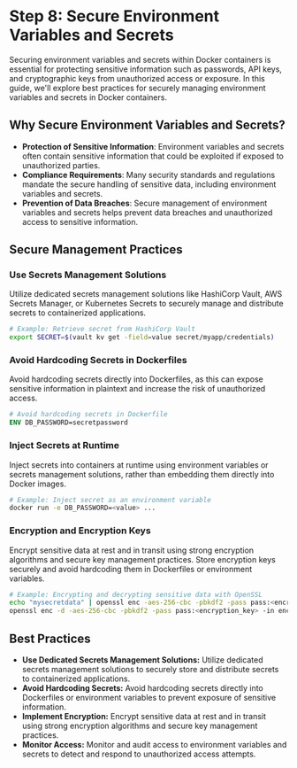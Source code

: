 # Step 8: Secure Environment Variables and Secrets

Securing environment variables and secrets within Docker containers is essential for protecting sensitive information such as passwords, API keys, and cryptographic keys from unauthorized access or exposure. In this guide, we'll explore best practices for securely managing environment variables and secrets in Docker containers.

## Why Secure Environment Variables and Secrets?

- **Protection of Sensitive Information**: Environment variables and secrets often contain sensitive information that could be exploited if exposed to unauthorized parties.
- **Compliance Requirements**: Many security standards and regulations mandate the secure handling of sensitive data, including environment variables and secrets.
- **Prevention of Data Breaches**: Secure management of environment variables and secrets helps prevent data breaches and unauthorized access to sensitive information.

## Secure Management Practices

### Use Secrets Management Solutions

Utilize dedicated secrets management solutions like HashiCorp Vault, AWS Secrets Manager, or Kubernetes Secrets to securely manage and distribute secrets to containerized applications.

```bash
# Example: Retrieve secret from HashiCorp Vault
export SECRET=$(vault kv get -field=value secret/myapp/credentials)
```

### Avoid Hardcoding Secrets in Dockerfiles
Avoid hardcoding secrets directly into Dockerfiles, as this can expose sensitive information in plaintext and increase the risk of unauthorized access.
```Dockerfile
# Avoid hardcoding secrets in Dockerfile
ENV DB_PASSWORD=secretpassword
```

### Inject Secrets at Runtime
Inject secrets into containers at runtime using environment variables or secrets management solutions, rather than embedding them directly into Docker images.
```bash
# Example: Inject secret as an environment variable
docker run -e DB_PASSWORD=<value> ...
```

### Encryption and Encryption Keys
Encrypt sensitive data at rest and in transit using strong encryption algorithms and secure key management practices. Store encryption keys securely and avoid hardcoding them in Dockerfiles or environment variables.
```bash
# Example: Encrypting and decrypting sensitive data with OpenSSL
echo "mysecretdata" | openssl enc -aes-256-cbc -pbkdf2 -pass pass:<encryption_key> -out encrypted_data.enc
openssl enc -d -aes-256-cbc -pbkdf2 -pass pass:<encryption_key> -in encrypted_data.enc
```

## Best Practices
- **Use Dedicated Secrets Management Solutions:** Utilize dedicated secrets management solutions to securely store and distribute secrets to containerized applications.
- **Avoid Hardcoding Secrets:** Avoid hardcoding secrets directly into Dockerfiles or environment variables to prevent exposure of sensitive information.
- **Implement Encryption:** Encrypt sensitive data at rest and in transit using strong encryption algorithms and secure key management practices.
- **Monitor Access:** Monitor and audit access to environment variables and secrets to detect and respond to unauthorized access attempts.








